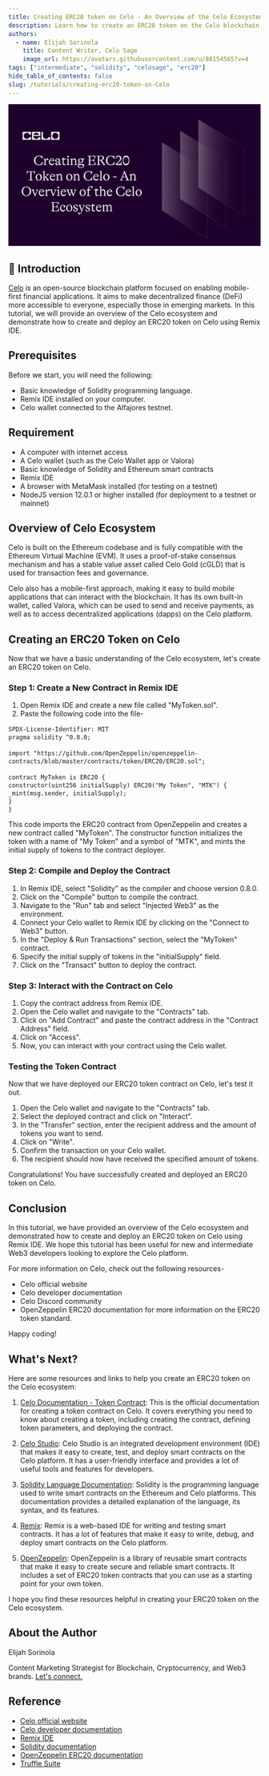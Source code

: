 ```yaml
---
title: Creating ERC20 token on Celo - An Overview of the Celo Ecosystem
description: Learn how to create an ERC20 token on the Celo blockchain using Remix IDE. Perfect for new and intermediate Web3 developers.
authors:
  - name: Elijah Sorinola
    title: Content Writer, Celo Sage
    image_url: https://avatars.githubusercontent.com/u/86154565?v=4
tags: ["intermediate", "solidity", "celosage", "erc20"]
hide_table_of_contents: false
slug: /tutorials/creating-erc20-token-on-Celo
---
```


![header](../../src/data-tutorials/showcase/intermediate/erc20.png)

## 🌱 Introduction

[Celo](https://blog.celo.org/an-introductory-guide-to-celo-b185c62d3067) is an open-source blockchain platform focused on enabling mobile-first financial applications. It aims to make decentralized finance (DeFi) more accessible to everyone, especially those in emerging markets. In this tutorial, we will provide an overview of the Celo ecosystem and demonstrate how to create and deploy an ERC20 token on Celo using Remix IDE.

## Prerequisites

Before we start, you will need the following:

- Basic knowledge of Solidity programming language.
- Remix IDE installed on your computer.
- Celo wallet connected to the Alfajores testnet.

## Requirement

- A computer with internet access
- A Celo wallet (such as the Celo Wallet app or Valora)
- Basic knowledge of Solidity and Ethereum smart contracts
- Remix IDE
- A browser with MetaMask installed (for testing on a testnet)
- NodeJS version 12.0.1 or higher installed (for deployment to a testnet or mainnet)

## Overview of Celo Ecosystem

Celo is built on the Ethereum codebase and is fully compatible with the Ethereum Virtual Machine (EVM). It uses a proof-of-stake consensus mechanism and has a stable value asset called Celo Gold (cGLD) that is used for transaction fees and governance.

Celo also has a mobile-first approach, making it easy to build mobile applications that can interact with the blockchain. It has its own built-in wallet, called Valora, which can be used to send and receive payments, as well as to access decentralized applications (dapps) on the Celo platform.

## Creating an ERC20 Token on Celo

Now that we have a basic understanding of the Celo ecosystem, let's create an ERC20 token on Celo.

### Step 1: Create a New Contract in Remix IDE

1. Open Remix IDE and create a new file called "MyToken.sol".
2. Paste the following code into the file-

```solidity
SPDX-License-Identifier: MIT
pragma solidity ^0.8.0;

import "https://github.com/OpenZeppelin/openzeppelin-contracts/blob/master/contracts/token/ERC20/ERC20.sol";

contract MyToken is ERC20 {
constructor(uint256 initialSupply) ERC20("My Token", "MTK") {
_mint(msg.sender, initialSupply);
}
}
```

This code imports the ERC20 contract from OpenZeppelin and creates a new contract called "MyToken". The constructor function initializes the token with a name of "My Token" and a symbol of "MTK", and mints the initial supply of tokens to the contract deployer.

### Step 2: Compile and Deploy the Contract

1. In Remix IDE, select "Solidity" as the compiler and choose version 0.8.0.
2. Click on the "Compile" button to compile the contract.
3. Navigate to the "Run" tab and select "Injected Web3" as the environment.
4. Connect your Celo wallet to Remix IDE by clicking on the "Connect to Web3" button.
5. In the "Deploy & Run Transactions" section, select the "MyToken" contract.
6. Specify the initial supply of tokens in the "initialSupply" field.
7. Click on the "Transact" button to deploy the contract.

### Step 3: Interact with the Contract on Celo

1. Copy the contract address from Remix IDE.
2. Open the Celo wallet and navigate to the "Contracts" tab.
3. Click on "Add Contract" and paste the contract address in the "Contract Address" field.
4. Click on "Access".
5. Now, you can interact with your contract using the Celo wallet.

### Testing the Token Contract

Now that we have deployed our ERC20 token contract on Celo, let's test it out.

1. Open the Celo wallet and navigate to the "Contracts" tab.
2. Select the deployed contract and click on "Interact".
3. In the "Transfer" section, enter the recipient address and the amount of tokens you want to send.
4. Click on "Write".
5. Confirm the transaction on your Celo wallet.
6. The recipient should now have received the specified amount of tokens.

Congratulations! You have successfully created and deployed an ERC20 token on Celo.

## Conclusion

In this tutorial, we have provided an overview of the Celo ecosystem and demonstrated how to create and deploy an ERC20 token on Celo using Remix IDE. We hope this tutorial has been useful for new and intermediate Web3 developers looking to explore the Celo platform.

For more information on Celo, check out the following resources-

- Celo official website
- Celo developer documentation
- Celo Discord community
- OpenZeppelin ERC20 documentation for more information on the ERC20 token standard.

Happy coding!

## What's Next?

Here are some resources and links to help you create an ERC20 token on the Celo ecosystem:

1. [Celo Documentation - Token Contract](https://docs.celo.org/celo-codebase/protocol/smart-contracts/token-contracts): This is the official documentation for creating a token contract on Celo. It covers everything you need to know about creating a token, including creating the contract, defining token parameters, and deploying the contract.

2. [Celo Studio](https://celo.org/developers/studio/): Celo Studio is an integrated development environment (IDE) that makes it easy to create, test, and deploy smart contracts on the Celo platform. It has a user-friendly interface and provides a lot of useful tools and features for developers.

3. [Solidity Language Documentation](https://solidity.readthedocs.io/): Solidity is the programming language used to write smart contracts on the Ethereum and Celo platforms. This documentation provides a detailed explanation of the language, its syntax, and its features.

4. [Remix](https://remix.ethereum.org/): Remix is a web-based IDE for writing and testing smart contracts. It has a lot of features that make it easy to write, debug, and deploy smart contracts on the Celo platform.

5. [OpenZeppelin](https://openzeppelin.com/contracts/): OpenZeppelin is a library of reusable smart contracts that make it easy to create secure and reliable smart contracts. It includes a set of ERC20 token contracts that you can use as a starting point for your own token.

I hope you find these resources helpful in creating your ERC20 token on the Celo ecosystem.

## About the Author

Elijah Sorinola

Content Marketing Strategist for Blockchain, Cryptocurrency, and Web3 brands. [Let's connect.](https://www.linkedin.com/in/sorinola/)

## Reference

- [Celo official website](https://celo.org/)
- [Celo developer documentation](https://docs.celo.org/)
- [Remix IDE](https://remix.ethereum.org/)
- [Solidity documentation](https://docs.soliditylang.org/en/v0.8.19/)
- [OpenZeppelin ERC20 documentation](https://docs.openzeppelin.com/contracts/3.x/api/token/erc20)
- [Truffle Suite](https://trufflesuite.com/docs/truffle/overview)
